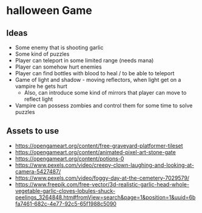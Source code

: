 # halloween Game

## Ideas

- Some enemy that is shooting garlic
- Some kind of puzzles
- Player can teleport in some limited range (needs mana)
- Player can somehow hurt enemies
- Player can find bottles with blood to heal / to be able to teleport
- Game of light and shadow - moving reflectors, when light get on a vampire he gets hurt
  - Also, can introduce some kind of mirrors that player can move to reflect light
- Vampire can possess zombies and control them for some time to solve puzzles

## Assets to use

- https://opengameart.org/content/free-graveyard-platformer-tileset
- https://opengameart.org/content/animated-pixel-art-stone-gate
- https://opengameart.org/content/potions-0
- https://www.pexels.com/video/creepy-clown-laughing-and-looking-at-camera-5427487/
- https://www.pexels.com/video/foggy-day-at-the-cemetery-7029579/
- https://www.freepik.com/free-vector/3d-realistic-garlic-head-whole-vegetable-garlic-cloves-lobules-shuck-peelings_3264848.htm#fromView=search&page=1&position=1&uuid=6bfa7461-682c-4e77-92c5-65f1988c5090